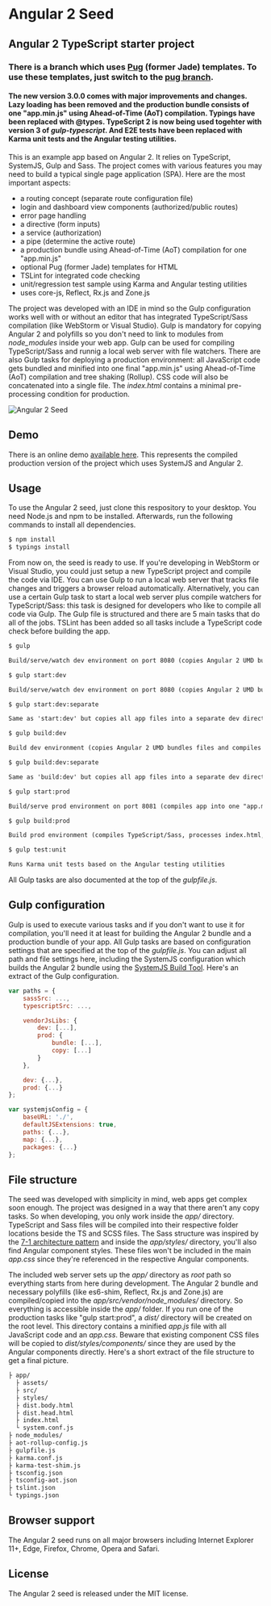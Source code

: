 Angular 2 Seed
==============

## Angular 2 TypeScript starter project

### There is a branch which uses [Pug](https://pugjs.org/) (former Jade) templates. To use these templates, just switch to the [pug branch](https://github.com/matthias-schuetz/angular2-seed/tree/pug).

#### The new version 3.0.0 comes with major improvements and changes. Lazy loading has been removed and the production bundle consists of one "app.min.js" using Ahead-of-Time (AoT) compilation. Typings have been replaced with @types. TypeScript 2 is now being used togehter with version 3 of *gulp-typescript*. And E2E tests have been replaced with Karma unit tests and the Angular testing utilities.

This is an example app based on Angular 2. It relies on TypeScript, SystemJS, Gulp and Sass. The project comes with various features you may need to build a typical single page application (SPA). Here are the most important aspects:

 - a routing concept (separate route configuration file)
 - login and dashboard view components (authorized/public routes)
 - error page handling
 - a directive (form inputs)
 - a service (authorization)
 - a pipe (determine the active route)
 - a production bundle using Ahead-of-Time (AoT) compilation for one "app.min.js"
 - optional Pug (former Jade) templates for HTML
 - TSLint for integrated code checking
 - unit/regression test sample using Karma and Angular testing utilities
 - uses core-js, Reflect, Rx.js and Zone.js

The project was developed with an IDE in mind so the Gulp configuration works well with or without an editor that has integrated TypeScript/Sass compilation (like WebStorm or Visual Studio). Gulp is mandatory for copying Angular 2 and polyfills so you don't need to link to modules from *node_modules* inside your web app. Gulp can be used for compiling TypeScript/Sass and runnig a local web server with file watchers. There are also Gulp tasks for deploying a production environment: all JavaScript code gets bundled and minified into one final "app.min.js" using Ahead-of-Time (AoT) compilation and tree shaking (Rollup). CSS code will also be concatenated into a single file. The *index.html* contains a minimal pre-processing condition for production.

![Angular 2 Seed](http://matthias-schuetz.github.io/angular2-seed/angular2-seed.png?1 "Angular 2 Seed")

## Demo

There is an online demo [available here](http://matthiasschuetz.com/angular2-seed). This represents the compiled production version of the project which uses SystemJS and Angular 2.

## Usage

To use the Angular 2 seed, just clone this respository to your desktop. You need Node.js and npm to be installed. Afterwards, run the following commands to install all dependencies.

```html
$ npm install
$ typings install
```

From now on, the seed is ready to use. If you're developing in WebStorm or Visual Studio, you could just setup a new TypeScript project and compile the code via IDE. You can use Gulp to run a local web server that tracks file changes and triggers a browser reload automatically. Alternatively, you can use a certain Gulp task to start a local web server plus compile watchers for TypeScript/Sass: this task is designed for developers who like to compile all code via Gulp. The Gulp file is structured and there are 5 main tasks that do all of the jobs. TSLint has been added so all tasks include a TypeScript code check before building the app.

```html
$ gulp

Build/serve/watch dev environment on port 8080 (copies Angular 2 UMD bundles and compiles TypeScript/Sass on start, no compilation of TypeScript/Sass during watch task, suitable for IDEs)
```

```html
$ gulp start:dev

Build/serve/watch dev environment on port 8080 (copies Angular 2 UMD bundles, compiles TypeScript/Sass during watch task)
```

```html
$ gulp start:dev:separate

Same as 'start:dev' but copies all app files into a separate dev directory (JS/CSS files will also be compiled into that directory only)
```

```html
$ gulp build:dev

Build dev environment (copies Angular 2 UMD bundles files and compiles TypeScript/Sass)
```

```html
$ gulp build:dev:separate

Same as 'build:dev' but copies all app files into a separate dev directory (JS/CSS files will also be compiled into that directory only)
```

```html
$ gulp start:prod

Build/serve prod environment on port 8081 (compiles app into one "app.min.js" file, copies CSS/static files, no watch task, only for deployment)
```

```html
$ gulp build:prod

Build prod environment (compiles TypeScript/Sass, processes index.html, bundles vendor and Angular 2 JS files into one "app.min.js" file, bundles CSS into one file and copies static files into dist/ folder)
```

```html
$ gulp test:unit

Runs Karma unit tests based on the Angular testing utilities
```

All Gulp tasks are also documented at the top of the *gulpfile.js*.

## Gulp configuration

Gulp is used to execute various tasks and if you don't want to use it for compilation, you'll need it at least for building the Angular 2 bundle and a production bundle of your app. All Gulp tasks are based on configuration settings that are specified at the top of the *gulpfile.js*. You can adjust all path and file settings here, including the SystemJS configuration which builds the Angular 2 bundle using the [SystemJS Build Tool](https://www.npmjs.com/package/systemjs-builder). Here's an extract of the Gulp configuration.

```javascript
var paths = {
	sassSrc: ...,
	typescriptSrc: ...,

	vendorJsLibs: {
		dev: [...],
		prod: {
			bundle: [...],
			copy: [...]
		}
	},

	dev: {...},
	prod: {...}
};

var systemjsConfig = {
	baseURL: './',
	defaultJSExtensions: true,
	paths: {...},
	map: {...},
	packages: {...}
};
```

## File structure

The seed was developed with simplicity in mind, web apps get complex soon enough. The project was designed in a way that there aren't any copy tasks. So when developing, you only work inside the *app/* directory. TypeScript and Sass files will be compiled into their respective folder locations beside the TS and SCSS files. The Sass structure was inspired by the [7-1 architecture pattern](https://github.com/HugoGiraudel/sass-boilerplate) and inside the *app/styles/* directory, you'll also find Angular component styles. These files won't be included in the main *app.css* since they're referenced in the respective Angular components.

The included web server sets up the *app/* directory as *root* path so everything starts from here during development. The Angular 2 bundle and necessary polyfills (like es6-shim, Reflect, Rx.js and Zone.js) are compiled/copied into the *app/src/vendor/node_modules/* directory. So everything is accessible inside the *app/* folder. If you run one of the production tasks like "gulp start:prod", a *dist/* directory will be created on the root level. This directory contains a minified *app.js* file with all JavaScript code and an *app.css*. Beware that existing component CSS files will be copied to *dist/styles/components/* since they are used by the Angular components directly. Here's a short extract of the file structure to get a final picture.

```html
├ app/
  ├ assets/
  ├ src/
  ├ styles/
  ├ dist.body.html
  ├ dist.head.html
  ├ index.html
  └ system.conf.js
├ node_modules/
├ aot-rollup-config.js
├ gulpfile.js
├ karma.conf.js
├ karma-test-shim.js
├ tsconfig.json
├ tsconfig-aot.json
├ tslint.json
└ typings.json
```

## Browser support

The Angular 2 seed runs on all major browsers including Internet Explorer 11+, Edge, Firefox, Chrome, Opera and Safari.

## License

The Angular 2 seed is released under the MIT license.

